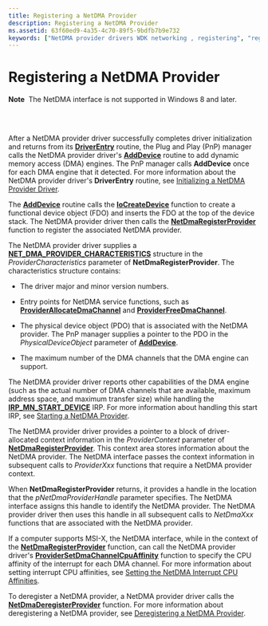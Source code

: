 ```yaml
---
title: Registering a NetDMA Provider
description: Registering a NetDMA Provider
ms.assetid: 63f60ed9-4a35-4c70-89f5-9bdfb7b9e732
keywords: ["NetDMA provider drivers WDK networking , registering", "registering NetDMA provider drivers"]
---
```


# Registering a NetDMA Provider


**Note**  The NetDMA interface is not supported in Windows 8 and later.

 

## <a href="" id="ddk-registering-a-netdma-provider-ng"></a>


After a NetDMA provider driver successfully completes driver initialization and returns from its [**DriverEntry**](https://msdn.microsoft.com/library/windows/hardware/ff544113) routine, the Plug and Play (PnP) manager calls the NetDMA provider driver's [**AddDevice**](https://msdn.microsoft.com/library/windows/hardware/ff540521) routine to add dynamic memory access (DMA) engines. The PnP manager calls **AddDevice** once for each DMA engine that it detected. For more information about the NetDMA provider driver's **DriverEntry** routine, see [Initializing a NetDMA Provider Driver](initializing-a-netdma-provider-driver.md).

The [**AddDevice**](https://msdn.microsoft.com/library/windows/hardware/ff540521) routine calls the [**IoCreateDevice**](https://msdn.microsoft.com/library/windows/hardware/ff548397) function to create a functional device object (FDO) and inserts the FDO at the top of the device stack. The NetDMA provider driver then calls the [**NetDmaRegisterProvider**](https://msdn.microsoft.com/library/windows/hardware/ff568336) function to register the associated NetDMA provider.

The NetDMA provider driver supplies a [**NET\_DMA\_PROVIDER\_CHARACTERISTICS**](https://msdn.microsoft.com/library/windows/hardware/ff568738) structure in the *ProviderCharacteristics* parameter of **NetDmaRegisterProvider**. The characteristics structure contains:

-   The driver major and minor version numbers.

-   Entry points for NetDMA service functions, such as [**ProviderAllocateDmaChannel**](https://msdn.microsoft.com/library/windows/hardware/ff570393) and [**ProviderFreeDmaChannel**](https://msdn.microsoft.com/library/windows/hardware/ff570398).

-   The physical device object (PDO) that is associated with the NetDMA provider. The PnP manager supplies a pointer to the PDO in the *PhysicalDeviceObject* parameter of [**AddDevice**](https://msdn.microsoft.com/library/windows/hardware/ff540521).

-   The maximum number of the DMA channels that the DMA engine can support.

The NetDMA provider driver reports other capabilities of the DMA engine (such as the actual number of DMA channels that are available, maximum address space, and maximum transfer size) while handling the [**IRP\_MN\_START\_DEVICE**](https://msdn.microsoft.com/library/windows/hardware/ff551749) IRP. For more information about handling this start IRP, see [Starting a NetDMA Provider](starting-a-netdma-provider.md).

The NetDMA provider driver provides a pointer to a block of driver-allocated context information in the *ProviderContext* parameter of [**NetDmaRegisterProvider**](https://msdn.microsoft.com/library/windows/hardware/ff568336). This context area stores information about the NetDMA provider. The NetDMA interface passes the context information in subsequent calls to *ProviderXxx* functions that require a NetDMA provider context.

When **NetDmaRegisterProvider** returns, it provides a handle in the location that the *pNetDmaProviderHandle* parameter specifies. The NetDMA interface assigns this handle to identify the NetDMA provider. The NetDMA provider driver then uses this handle in all subsequent calls to *NetDmaXxx* functions that are associated with the NetDMA provider.

If a computer supports MSI-X, the NetDMA interface, while in the context of the [**NetDmaRegisterProvider**](https://msdn.microsoft.com/library/windows/hardware/ff568336) function, can call the NetDMA provider driver's [**ProviderSetDmaChannelCpuAffinity**](https://msdn.microsoft.com/library/windows/hardware/ff570402) function to specify the CPU affinity of the interrupt for each DMA channel. For more information about setting interrupt CPU affinities, see [Setting the NetDMA Interrupt CPU Affinities](setting-the-netdma-interrupt-cpu-affinities.md).

To deregister a NetDMA provider, a NetDMA provider driver calls the [**NetDmaDeregisterProvider**](https://msdn.microsoft.com/library/windows/hardware/ff568328) function. For more information about deregistering a NetDMA provider, see [Deregistering a NetDMA Provider](deregistering-a-netdma-provider.md).

 

 






